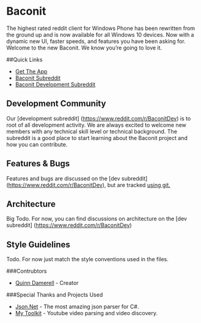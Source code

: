 # Baconit
The highest rated reddit client for Windows Phone has been rewritten from the ground up and is now available for all Windows 10 devices. Now with a dynamic new UI, faster speeds, and features you have been asking for. Welcome to the new Baconit. We know you’re going to love it.

##Quick Links
* [Get The App](https://www.microsoft.com/en-us/store/apps/baconit/9wzdncrfj0bc)
* [Baconit Subreddit](https://www.reddit.com/r/baconit)
* [Baconit Development Subreddit](https://www.reddit.com/r/BaconitDev)

## Development Community
Our [development subreddit] (https://www.reddit.com/r/BaconitDev) is to root of all development activity. We are always excited to welcome new members with any technical skill level or technical background. The subreddit is a good place to start learning about the Baconit project and how you can contribute.

## Features & Bugs
Features and bugs are discussed on the [dev subreddit] (https://www.reddit.com/r/BaconitDev), but are tracked [using git.](https://github.com/QuinnDamerell/Baconit/issues)

## Architecture
Big Todo. For now, you can find discussions on architecture on the [dev subreddit] (https://www.reddit.com/r/BaconitDev)

## Style Guidelines
Todo. For now just match the style conventions used in the files.

###Contrubtors

* [Quinn Damerell](http://www.quinndamerell.com/) - Creator

###Special Thanks and Projects Used

* [Json.Net](https://github.com/JamesNK/Newtonsoft.Json) - The most amazing json parser for C#.
* [My Toolkit](https://github.com/MyToolkit/MyToolkit/wiki/YouTube) - Youtube video parsing and video discovery.

